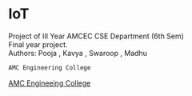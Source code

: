 # IoT
Project of III Year AMCEC CSE Department (6th Sem)<br>
Final year project.<br>
Authors: Pooja , Kavya , Swaroop , Madhu<br>

```bash 
AMC Engineering College
```

[AMC Engineeing College](http://www.amcgroup.edu.in/AMCEC/index.php)

